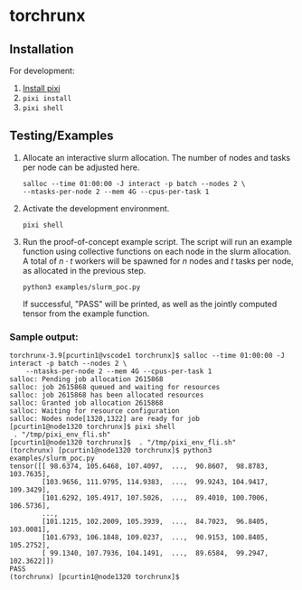 # torchrunx

## Installation

For development:

1. [Install pixi](https://pixi.sh/latest/#installation)
2. `pixi install`
3. `pixi shell`

## Testing/Examples

1. Allocate an interactive slurm allocation. The number of nodes and tasks per node can be adjusted here.
    ```
    salloc --time 01:00:00 -J interact -p batch --nodes 2 \
    --ntasks-per-node 2 --mem 4G --cpus-per-task 1
    ```
2. Activate the development environment.
    ```
    pixi shell
    ```
3. Run the proof-of-concept example script. The script will run an example function using collective functions on each node in the slurm allocation. A total of $n \cdot t$ workers will be spawned for $n$ nodes and $t$ tasks per node, as allocated in the previous step.
    ```
    python3 examples/slurm_poc.py
    ```
    If successful, "PASS" will be printed, as well as the jointly computed tensor from the example function.

### Sample output:
```
torchrunx-3.9[pcurtin1@vscode1 torchrunx]$ salloc --time 01:00:00 -J interact -p batch --nodes 2 \
    --ntasks-per-node 2 --mem 4G --cpus-per-task 1
salloc: Pending job allocation 2615868
salloc: job 2615868 queued and waiting for resources
salloc: job 2615868 has been allocated resources
salloc: Granted job allocation 2615868
salloc: Waiting for resource configuration
salloc: Nodes node[1320,1322] are ready for job
[pcurtin1@node1320 torchrunx]$ pixi shell
 . "/tmp/pixi_env_fli.sh"
[pcurtin1@node1320 torchrunx]$  . "/tmp/pixi_env_fli.sh"
(torchrunx) [pcurtin1@node1320 torchrunx]$ python3 examples/slurm_poc.py
tensor([[ 98.6374, 105.6468, 107.4097,  ...,  90.8607,  98.8783, 103.7635],
        [103.9656, 111.9795, 114.9383,  ...,  99.9243, 104.9417, 109.3429],
        [101.6292, 105.4917, 107.5026,  ...,  89.4010, 100.7006, 106.5736],
        ...,
        [101.1215, 102.2009, 105.3939,  ...,  84.7023,  96.8405, 103.0081],
        [101.6793, 106.1848, 109.0237,  ...,  90.9153, 100.8405, 105.2752],
        [ 99.1340, 107.7936, 104.1491,  ...,  89.6584,  99.2947, 102.3622]])
PASS
(torchrunx) [pcurtin1@node1320 torchrunx]$
```